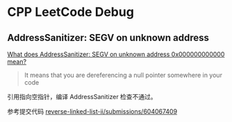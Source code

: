 # CPP LeetCode Debug

## AddressSanitizer: SEGV on unknown address

[What does AddressSanitizer: SEGV on unknown address 0x000000000000 mean?](https://stackoverflow.com/questions/61078676/what-does-addresssanitizer-segv-on-unknown-address-0x000000000000-mean)

> It means that you are dereferencing a null pointer somewhere in your code

引用指向空指针，编译 AddressSanitizer 检查不通过。

参考提交代码 [reverse-linked-list-ii/submissions/604067409](https://leetcode.cn/problems/reverse-linked-list-ii/submissions/604067409/)

